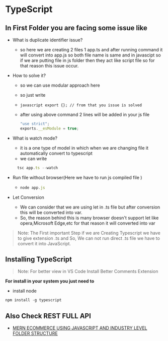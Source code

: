 # TypeScript

## In First Folder you are facing some issue like

- What is duplicate identifier issue?
  - so here we are creating 2 files 1 app.ts and after running command it will convert into app.js so both file name is same and in javascipt so if we are putting file in js folder then they act like script file so for that reason this issue occur.
- How to solve it?

  - so we can use modular approach here
  - so just write
  - `javascript export {}; // from that you issue is solved `

  - after using above command 2 lines will be added in your js file
    ```javascript
    "use strict";
    exports.__esModule = true;
    ```

- What is watch mode?
  - it is a one type of model in which when we are changing file it automatically convert to typescript
  - we can write
  ```javascript
    tsc app.ts --watch
  ```
- Run file without browser(Here we have to run js compiled file )

  - ```javascript
    node app.js
    ```

- Let Conversion
  - We can consider that we are using let in .ts file but after conversion this will be converted into var.
  - So, the reason behind this is many browser doesn't support let like opera,Microsoft Edge,etc for that reason it will converted into var

> Note: The First important Step if we are Creating Typescript we have to give extension .ts and So, We can not run direct .ts file we have to convert it into JavaScript.

## Installing TypeScript

> Note: For better view in VS Code Install Better Comments Extension

**For install in your system you just need to**

- install node

```javascript
npm install -g typescript
```

## Also Check REST FULL API

- [MERN ECOMMERCE USING JAVASCRIPT AND INDUSTRY LEVEL FOLDER STRUCTURE](https://github.com/CodeIntelli/MERN-ECOMMERCE)
